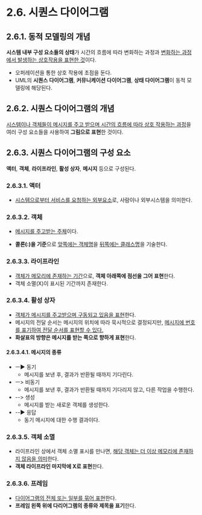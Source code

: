 # 2.6. 시퀀스 다이어그램

## 2.6.1. 동적 모델링의 개념
**시스템 내부 구성 요소들의 상태**가 시간의 흐름에 따라 변화하는 과정과 <u>변화하는 과정에서 발생하는 상호작용을 표현한 것</u>이다.
- 오퍼레이션을 통한 상호 작용에 초점을 둔다.
- UML의 **시퀀스 다이어그램**, **커뮤니케이션 다이어그램**, **상태 다이어그램**이 동적 모델링에 해당된다.

## 2.6.2. 시퀀스 다이어그램의 개념
<u>시스템이나 객체들이 메시지를 주고 받으며 시간의 흐름에 따라 상호 작용하는 과정</u>을 여러 구성 요소들을 사용하여 **그림으로 표현**한 것이다.

## 2.6.3. 시퀀스 다이어그램의 구성 요소
**액터**, **객체**, **라이프라인**, **활성 상자**, **메시지** 등으로 구성된다.

### 2.6.3.1. 액터
- <u>시스템으로부터 서비스를 요청하는 외부요소</u>로, 사람이나 외부시스템을 의미한다.

### 2.6.3.2. 객체
- <u>메시지를 주고받는 주체</u>이다.

- **콜론(:)을 기준**으로 <u>앞쪽에는 객체명</u>을 <u>뒤쪽에는 클래스명</u>을 기술한다.

### 2.6.3.3. 라이프라인
- <u>객체가 메모리에 존재하는 기간</u>으로, **객체 아래쪽에 점선을 그어 표현**한다.
- 객체 소멸(X)이 표시된 기간까지 존재한다.

### 2.6.3.4. 활성 상자
- <u>객체가 메시지를 주고받으며 구동되고 있음을 표현</u>한다.
- 메시지의 전달 순서는 메시지의 위치에 따라 묵시적으로 결정되지만, <u>메시지에 번호를 표기하여 전달 순서를 표현할 수 있다.</u>
- **화살표의 방향은 메시지를 받는 쪽으로 향하게 표현**한다.

#### 2.6.3.4.1. 메시지의 종류
- ㅡ▶ 동기
  - 메시지를 보낸 후, 결과가 반환될 때까지 기다린다.
- ㅡ> 비동기
  - 메시지를 보낸 후, 결과가 반환될 때까지 기다리지 않고, 다른 작업을 수행한다.
- --> 생성
  - 메시지를 받는 새로운 객체를 생성한다.
- --▶ 응답
  - 동기 메시지에 대한 수행 결과이다.

### 2.6.3.5. 객체 소멸
- 라이프라인 상에서 객체 소멸 표시를 만나면, <u>해당 객체는 더 이상 메모리에 존재하지 않음을 의미</u>한다.
- **객체 라이프라인 마지막에 X로 표현**한다.

### 2.6.3.6. 프레임
- <u>다이어그램의 전체 또는 일부를 묶어 표현</u>한다.
- **프레임 왼쪽 위에 다리어그램의 종류와 제목을 표기**한다.